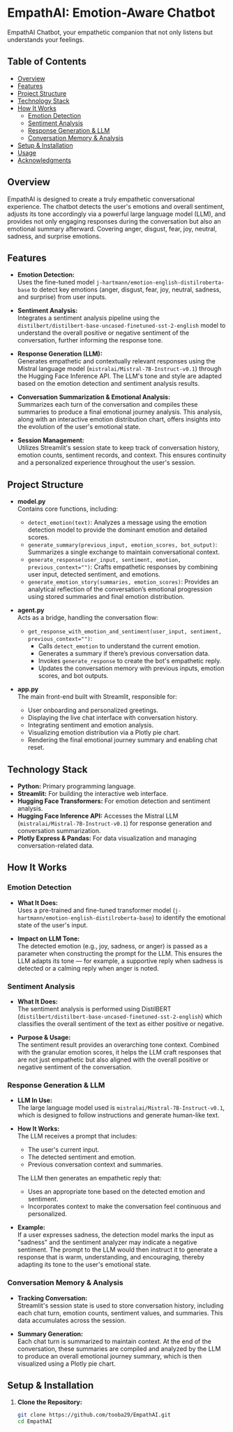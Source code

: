# EmpathAI: Emotion-Aware Chatbot
EmpathAI Chatbot, your empathetic companion that not only listens but understands your feelings. 

## Table of Contents

- [Overview](#overview)
- [Features](#features)
- [Project Structure](#project-structure)
- [Technology Stack](#technology-stack)
- [How It Works](#how-it-works)
  - [Emotion Detection](#emotion-detection)
  - [Sentiment Analysis](#sentiment-analysis)
  - [Response Generation & LLM](#response-generation--llm)
  - [Conversation Memory & Analysis](#conversation-memory--analysis)
- [Setup & Installation](#setup--installation)
- [Usage](#usage)
- [Acknowledgments](#acknowledgments)

## Overview

EmpathAI is designed to create a truly empathetic conversational experience. The chatbot detects the user's emotions and overall sentiment, adjusts its tone accordingly via a powerful large language model (LLM), and provides not only engaging responses during the conversation but also an emotional summary afterward. Covering anger, disgust, fear, joy, neutral, sadness, and surprise emotions.

## Features

- **Emotion Detection:**  
  Uses the fine-tuned model `j-hartmann/emotion-english-distilroberta-base` to detect key emotions (anger, disgust, fear, joy, neutral, sadness, and surprise) from user inputs.

- **Sentiment Analysis:**  
  Integrates a sentiment analysis pipeline using the `distilbert/distilbert-base-uncased-finetuned-sst-2-english` model to understand the overall positive or negative sentiment of the conversation, further informing the response tone.

- **Response Generation (LLM):**  
  Generates empathetic and contextually relevant responses using the Mistral language model (`mistralai/Mistral-7B-Instruct-v0.1`) through the Hugging Face Inference API. The LLM's tone and style are adapted based on the emotion detection and sentiment analysis results.

- **Conversation Summarization & Emotional Analysis:**  
  Summarizes each turn of the conversation and compiles these summaries to produce a final emotional journey analysis. This analysis, along with an interactive emotion distribution chart, offers insights into the evolution of the user's emotional state.

- **Session Management:**  
  Utilizes Streamlit's session state to keep track of conversation history, emotion counts, sentiment records, and context. This ensures continuity and a personalized experience throughout the user's session.

## Project Structure

- **model.py**  
  Contains core functions, including:
  - `detect_emotion(text)`: Analyzes a message using the emotion detection model to provide the dominant emotion and detailed scores.
  - `generate_summary(previous_input, emotion_scores, bot_output)`: Summarizes a single exchange to maintain conversational context.
  - `generate_response(user_input, sentiment, emotion, previous_context="")`: Crafts empathetic responses by combining user input, detected sentiment, and emotions.
  - `generate_emotion_story(summaries, emotion_scores)`: Provides an analytical reflection of the conversation’s emotional progression using stored summaries and final emotion distribution.

- **agent.py**  
  Acts as a bridge, handling the conversation flow:
  - `get_response_with_emotion_and_sentiment(user_input, sentiment, previous_context="")`:  
    - Calls `detect_emotion` to understand the current emotion.
    - Generates a summary if there’s previous conversation data.
    - Invokes `generate_response` to create the bot's empathetic reply.
    - Updates the conversation memory with previous inputs, emotion scores, and bot outputs.

- **app.py**  
  The main front-end built with Streamlit, responsible for:
  - User onboarding and personalized greetings.
  - Displaying the live chat interface with conversation history.
  - Integrating sentiment and emotion analysis.
  - Visualizing emotion distribution via a Plotly pie chart.
  - Rendering the final emotional journey summary and enabling chat reset.

## Technology Stack

- **Python:** Primary programming language.
- **Streamlit:** For building the interactive web interface.
- **Hugging Face Transformers:** For emotion detection and sentiment analysis.
- **Hugging Face Inference API:** Accesses the Mistral LLM (`mistralai/Mistral-7B-Instruct-v0.1`) for response generation and conversation summarization.
- **Plotly Express & Pandas:** For data visualization and managing conversation-related data.

## How It Works

### Emotion Detection

- **What It Does:**  
  Uses a pre-trained and fine-tuned transformer model (`j-hartmann/emotion-english-distilroberta-base`) to identify the emotional state of the user's input.
  
- **Impact on LLM Tone:**  
  The detected emotion (e.g., joy, sadness, or anger) is passed as a parameter when constructing the prompt for the LLM. This ensures the LLM adapts its tone — for example, a supportive reply when sadness is detected or a calming reply when anger is noted.

### Sentiment Analysis

- **What It Does:**  
  The sentiment analysis is performed using DistilBERT (`distilbert/distilbert-base-uncased-finetuned-sst-2-english`) which classifies the overall sentiment of the text as either positive or negative.
  
- **Purpose & Usage:**  
  The sentiment result provides an overarching tone context. Combined with the granular emotion scores, it helps the LLM craft responses that are not just empathetic but also aligned with the overall positive or negative sentiment of the conversation.

### Response Generation & LLM

- **LLM In Use:**  
  The large language model used is `mistralai/Mistral-7B-Instruct-v0.1`, which is designed to follow instructions and generate human-like text.
  
- **How It Works:**  
  The LLM receives a prompt that includes:
  - The user's current input.
  - The detected sentiment and emotion.
  - Previous conversation context and summaries.
  
  The LLM then generates an empathetic reply that:
  - Uses an appropriate tone based on the detected emotion and sentiment.
  - Incorporates context to make the conversation feel continuous and personalized.
  
- **Example:**  
  If a user expresses sadness, the detection model marks the input as "sadness" and the sentiment analyzer may indicate a negative sentiment. The prompt to the LLM would then instruct it to generate a response that is warm, understanding, and encouraging, thereby adapting its tone to the user's emotional state.

### Conversation Memory & Analysis

- **Tracking Conversation:**  
  Streamlit's session state is used to store conversation history, including each chat turn, emotion counts, sentiment values, and summaries. This data accumulates across the session.
  
- **Summary Generation:**  
  Each chat turn is summarized to maintain context. At the end of the conversation, these summaries are compiled and analyzed by the LLM to produce an overall emotional journey summary, which is then visualized using a Plotly pie chart.

## Setup & Installation

1. **Clone the Repository:**
   ```bash
   git clone https://github.com/tooba29/EmpathAI.git
   cd EmpathAI
